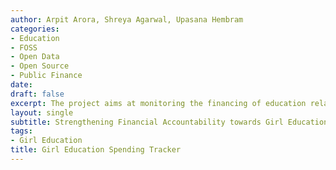 ```yaml
---
author: Arpit Arora, Shreya Agarwal, Upasana Hembram
categories:
- Education
- FOSS
- Open Data
- Open Source
- Public Finance
date: 
draft: false
excerpt: The project aims at monitoring the financing of education related scheme with a special focus on promoting girl education in the state of rural Uttar Pradesh.
layout: single
subtitle: Strengthening Financial Accountability towards Girl Education
tags:
- Girl Education
title: Girl Education Spending Tracker
---
```


